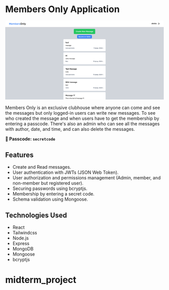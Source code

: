 # Members Only Application

![Screenshot](./screenshot.png)

Members Only is an exclusive clubhouse where anyone can come and see the messages but only logged-in users can write new messages. To see who created the message and when users have to get the membership by entering a passcode. There's also an admin who can see all the messages with author, date, and time, and can also delete the messages.

**🔑 Passcode: `secretcode`**

## Features

- Create and Read messages.
- User authentication with JWTs (JSON Web Token).
- User authorization and permissions management (Admin, member, and non-member but registered user).
- Securing passwords using bcryptjs.
- Membership by entering a secret code.
- Schema validation using Mongoose.

## Technologies Used

- React
- Tailwindcss
- Node.js
- Express
- MongoDB
- Mongoose
- bcryptjs
# midterm_project
